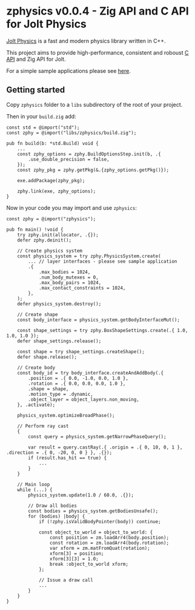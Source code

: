 # zphysics v0.0.4 - Zig API and C API for Jolt Physics

[Jolt Physics](https://github.com/jrouwe/JoltPhysics) is a fast and modern physics library written in C++.

This project aims to provide high-performance, consistent and roboust [C API](libs) and Zig API for Jolt.

For a simple sample applications please see [here](https://github.com/michal-z/zig-gamedev/tree/main/samples/physics_test_wgpu/src/physics_test_wgpu.zig).

## Getting started

Copy `zphysics` folder to a `libs` subdirectory of the root of your project.

Then in your `build.zig` add:

```zig
const std = @import("std");
const zphy = @import("libs/zphysics/build.zig");

pub fn build(b: *std.Build) void {
    ...
    const zphy_options = zphy.BuildOptionsStep.init(b, .{
        .use_double_precision = false,
    });
    const zphy_pkg = zphy.getPkg(&.{zphy_options.getPkg()});

    exe.addPackage(zphy_pkg);

    zphy.link(exe, zphy_options);
}
```

Now in your code you may import and use `zphysics`:

```zig
const zphy = @import("zphysics");

pub fn main() !void {
    try zphy.init(allocator, .{});
    defer zphy.deinit();

    // Create physics system
    const physics_system = try zphy.PhysicsSystem.create(
        ... // layer interfaces - please see sample application
        .{
            .max_bodies = 1024,
            .num_body_mutexes = 0,
            .max_body_pairs = 1024,
            .max_contact_constraints = 1024,
        },
    );
    defer physics_system.destroy();

    // Create shape
    const body_interface = physics_system.getBodyInterfaceMut();

    const shape_settings = try zphy.BoxShapeSettings.create(.{ 1.0, 1.0, 1.0 });
    defer shape_settings.release();

    const shape = try shape_settings.createShape();
    defer shape.release();

    // Create body
    const body_id = try body_interface.createAndAddBody(.{
        .position = .{ 0.0, -1.0, 0.0, 1.0 },
        .rotation = .{ 0.0, 0.0, 0.0, 1.0 },
        .shape = shape,
        .motion_type = .dynamic,
        .object_layer = object_layers.non_moving,
    }, .activate);

    physics_system.optimizeBroadPhase();

    // Perform ray cast
    {
        const query = physics_system.getNarrowPhaseQuery();

        var result = query.castRay(.{ .origin = .{ 0, 10, 0, 1 }, .direction = .{ 0, -20, 0, 0 } }, .{});
        if (result.has_hit == true) {
            ...
        }
    }

    // Main loop
    while (...) {
        physics_system.update(1.0 / 60.0, .{});

        // Draw all bodies
        const bodies = physics_system.getBodiesUnsafe();
        for (bodies) |body| {
            if (!zphy.isValidBodyPointer(body)) continue;

            const object_to_world = object_to_world: {
                const position = zm.loadArr4(body.position);
                const rotation = zm.loadArr4(body.rotation);
                var xform = zm.matFromQuat(rotation);
                xform[3] = position;
                xform[3][3] = 1.0;
                break :object_to_world xform;
            };

            // Issue a draw call
            ...
        }
    }
}
```
